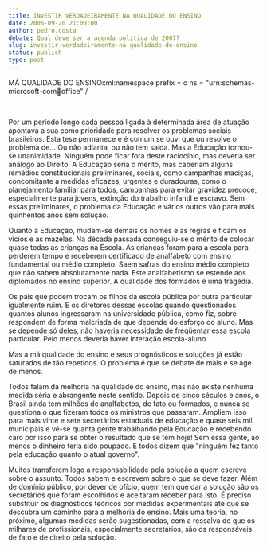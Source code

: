 ```yaml
---
title: INVESTIR VERDADEIRAMENTE NA QUALIDADE DO ENSINO
date: 2006-09-20 21:00:00
author: pedro.costa
debate: Qual deve ser a agenda política de 2007?
slug: investir-verdadeiramente-na-qualidade-do-ensino
status: publish 
type: post
---
```


MÁ QUALIDADE DO ENSINOxml:namespace prefix = o ns = "urn:schemas-microsoft-com:office:office" /


 


Por um período longo cada pessoa ligada à determinada área de atuação apontava a sua como prioridade para resolver os problemas sociais brasileiros. Esta tese permanece e é comum se ouvi que ou resolve o problema de... Ou não adianta, ou não tem saída. Mas a Educação tornou-se unanimidade. Ninguém pode ficar fora deste raciocínio, mas deveria ser análogo ao Direito. A Educação seria o mérito, mas caberiam alguns remédios constitucionais preliminares, sociais, como campanhas maciças, concomitante a medidas eficazes, urgentes e duradouras, como o planejamento familiar para todos, campanhas para evitar gravidez precoce, especialmente para jovens, extinção do trabalho infantil e escravo. Sem essas preliminares, o problema da Educação e vários outros vão para mais quinhentos anos sem solução.


Quanto à Educação, mudam-se demais os nomes e as regras e ficam os vícios e as mazelas. Na década passada conseguiu-se o mérito de colocar quase todas as crianças na Escola. As crianças foram para a escola para perderem tempo e receberem certificado de analfabeto com ensino fundamental ou médio completo. Saem safras do ensino médio completo que não sabem absolutamente nada. Este analfabetismo se estende aos diplomados no ensino superior. A qualidade dos formados é uma tragédia. 


Os pais que podem trocam os filhos da escola pública por outra particular igualmente ruim. E os diretores dessas escolas quando questionados quantos alunos ingressaram na universidade pública, como fiz, sobre respondem de forma malcriada de que depende do esforço do aluno. Mas se depende só deles, não haveria necessidade de freqüentar essa escola particular. Pelo menos deveria haver interação escola-aluno. 


Mas a má qualidade do ensino e seus prognósticos e soluções já estão saturados de tão repetidos. O problema é que se debate de mais e se age de menos.


Todos falam da melhoria na qualidade do ensino, mas não existe nenhuma medida séria e abrangente neste sentido. Depois de cinco séculos e anos, o Brasil ainda tem milhões de analfabetos, de fato ou formados, e nunca se questiona o que fizeram todos os ministros que passaram. Ampliem isso para mais vinte e sete secretários estaduais de educação e quase seis mil municipais e vê-se quanta gente trabalhando pela Educação e recebendo caro por isso para se obter o resultado que se tem hoje! Sem essa gente, ao menos o dinheiro teria sido poupado. E todos dizem que "ninguém fez tanto pela educação quanto o atual governo". 


Muitos transferem logo a responsabilidade pela solução a quem escreve sobre o assunto. Todos sabem e escrevem sobre o que se deve fazer. Além de domínio público, por dever de ofício, quem tem que dar a solução são os secretários que foram escolhidos e aceitaram receber para isto. É preciso substituir os diagnósticos teóricos por medidas experimentais até que se descubra um caminho para a melhoria do ensino. Mais uma teoria, no próximo, algumas medidas serão sugestionadas, com a ressalva de que os milhares de profissionais, especialmente secretários, são os responsáveis de fato e de direito pela solução.


 


 


